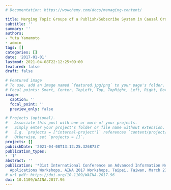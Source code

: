 ```yaml
---
# Documentation: https://wowchemy.com/docs/managing-content/

title: Merging Topic Groups of a Publish/Subscribe System in Causal Order
subtitle: ''
summary: ''
authors:
- Yuta Yamamoto
- admin
tags: []
categories: []
date: '2017-01-01'
lastmod: 2021-04-08T22:12:25+09:00
featured: false
draft: false

# Featured image
# To use, add an image named `featured.jpg/png` to your page's folder.
# Focal points: Smart, Center, TopLeft, Top, TopRight, Left, Right, BottomLeft, Bottom, BottomRight.
image:
  caption: ''
  focal_point: ''
  preview_only: false

# Projects (optional).
#   Associate this post with one or more of your projects.
#   Simply enter your project's folder or file name without extension.
#   E.g. `projects = ["internal-project"]` references `content/project/deep-learning/index.md`.
#   Otherwise, set `projects = []`.
projects: []
publishDate: '2021-04-08T13:12:25.326873Z'
publication_types:
- '1'
abstract: ''
publication: '*31st International Conference on Advanced Information Networking and
  Applications Workshops, AINA 2017 Workshops, Taipei, Taiwan, March 27-29, 2017*'
# url_pdf: https://doi.org/10.1109/WAINA.2017.96
doi: 10.1109/WAINA.2017.96
---
```


